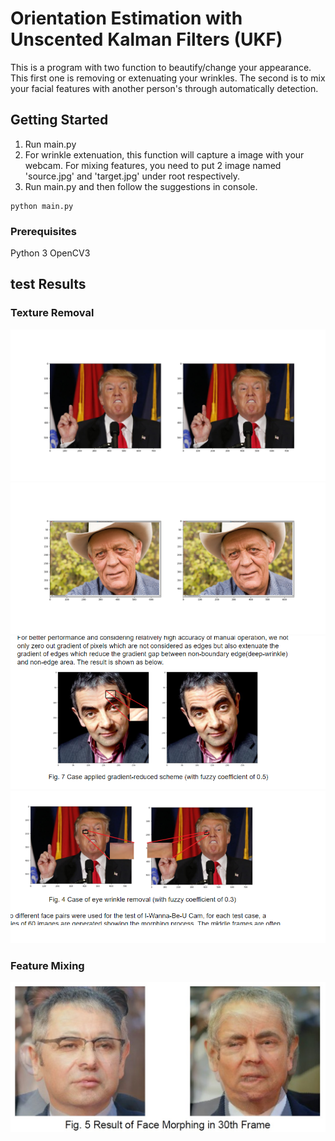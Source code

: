 # Orientation Estimation with Unscented Kalman Filters (UKF)

This is a program with two function to beautify/change your appearance. This first one is removing or extenuating your wrinkles. The second is to mix your facial features with another person's through automatically detection. 

## Getting Started
1. Run main.py
2. For wrinkle extenuation, this function will capture a image with your webcam. For mixing features, you need to put 2 image named 'source.jpg' and 'target.jpg' under root respectively. 
3. Run main.py and then follow the suggestions in console. 
```
python main.py
```

### Prerequisites

Python 3
OpenCV3

## test Results

### Texture Removal
![alt text](https://github.com/Ougui9/Magic_Cam/blob/master/textureFlatteningResults/texture1.png)
![alt text](https://github.com/Ougui9/Magic_Cam/blob/master/textureFlatteningResults/texture2.png)
![alt text](https://github.com/Ougui9/Magic_Cam/blob/master/textureFlatteningResults/texture3.png)
![alt text](https://github.com/Ougui9/Magic_Cam/blob/master/textureFlatteningResults/texture4.png)

### Feature Mixing

![alt text](https://github.com/Ougui9/Magic_Cam/blob/master/FeatureMixingRes/fea1.jpg)
